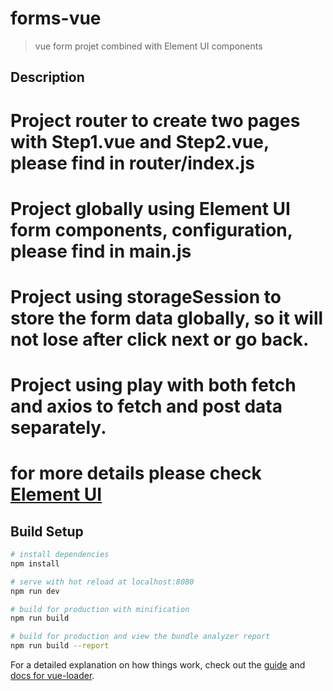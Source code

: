 # forms-vue

> vue form projet combined with Element UI components

## Description
# Project router to create two pages with Step1.vue and Step2.vue, please find in router/index.js
# Project globally using Element UI form components, configuration, please find in main.js
# Project using storageSession to store the form data globally, so it will not lose after click next or go back.
# Project using play with both fetch and axios to fetch and post data separately.
# for more details please check [Element UI](https://element.eleme.io/#/en-US/component/i18n)


## Build Setup

``` bash
# install dependencies
npm install

# serve with hot reload at localhost:8080
npm run dev

# build for production with minification
npm run build

# build for production and view the bundle analyzer report
npm run build --report
```

For a detailed explanation on how things work, check out the [guide](http://vuejs-templates.github.io/webpack/) and [docs for vue-loader](http://vuejs.github.io/vue-loader).
